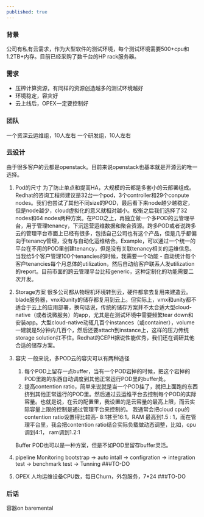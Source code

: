 ```yaml
---
published: true
---
```

### 背景
公司有私有云需求，作为大型软件的测试环境，每个测试环境需要500+cpu和1.2TB+内存。目前已经采购了数千台的HP rack服务器。

### 需求
* 压榨计算资源，有同样的资源创造越多的测试环境越好
* 环境稳定，容灾好
* 云上线后，OPEX一定要控制好

### 团队
一个资深云运维组，10人左右
一个研发组，10人左右

### 云设计
由于很多客户的云都是openstack。目前来说openstack也基本就是开源云的唯一选择。

1. Pod的尺寸
为了防止单点和提高HA，大规模的云都是多套小的云部署组成。Redhat的咨询工程师建议是32台一个pod，3个controller和29个conpute nodes。我们也尝试了其他不同size的POD，最后看下来node越少越稳定，但是node越少，cloud虚拟化的意义就相对越小。权衡之后我们选择了32 nodes和64 nodes两种方案。在POD之上，再独立做一个多POD的云管理平台，用于管理tenancy，下沉运营运维数据和聚合资源。跨多POD或者说跨多云的管理平台市面上已经有很多，包括自己公司也有这个产品，但是几乎都偏向于tenancy管理，没有与自动化运维结合。Example，可以通过一个统一的平台在不用的POD里创建tenancy，但是没有关联tenancy相关的运维信息。当我给5个客户管理100个tenancies的时候，我需要一个功能 - 自动统计每个客户tenancies每个月总体的utilization，然后自动给客户联系人发utilization的report。目前市面的跨云管理平台比较generic，这种定制化的功能需要二次开发。


2. Storage方案
很多公司都从物理机环境转到云，硬件都拿去复用来建造云。blade服务器，vnx和unity的储存都复用到云上。但实际上，vmx和unity都不适合于云上的应用部署，换句话说，传统的储存方案并不太合适大型cloud-native（或者说微服务）的app，尤其是在测试环境中需要频繁tear down和安装app。大型cloud-native动辄几百个instances（或container），volume一建就是5分钟内几百个，然后还要attach到instance上，这样的压力传统storage solution扛不住。Redhat的CEPH据说性能优秀，我们还在调研其他合适的储存方案。


3. 容灾
一般来说，多POD云的容灾可以有两种途径
	1. 每个POD上留存一点buffer，当有一个POD宕掉的时候，把这个宕掉的POD里跑的东西自动调度到其他正常运行POD里的buffer处。
    2. 提高contention ratio，简单来说就是当一个POD挂了，就把上面跑的东西挤到其他正常运行的POD里。然后通过云运维平台去控制每个POD的实际容量。也就是说，在云的配置里，我设置的是云容量的最高上限，而云实际容量上限的控制是通过管理平台来控制的。 我通常会把cloud cpu的contention ratio设置得比较高- 8:1甚至16:1，RAM 最高到1.5 : 1，而在管理平台里，我会把contention ratio结合实际负载做动态调整，比如，cpu调到4:1， ram调到1.2:1 

 	Buffer POD也可以是一种方案，但是不如POD里留存buffer灵活。


4. pipeline
Monitoring
bootstrap -> auto intall -> configration -> integration test -> benchmark test -> Tunning
###TO-DO


5. OPEX
人均运维设备CPU数，每日Churn，外包服务，7*24
###TO-DO


### 后话
容器on baremental
